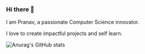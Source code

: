 ### Hi there 👋

I am Pranav, a passionate Computer Science innovator.

I love to create impactful projects and self learn.

![Anurag's GitHub stats](https://github-readme-stats.vercel.app/api?username=ps-innovator&hide=stars,prs,issues)



